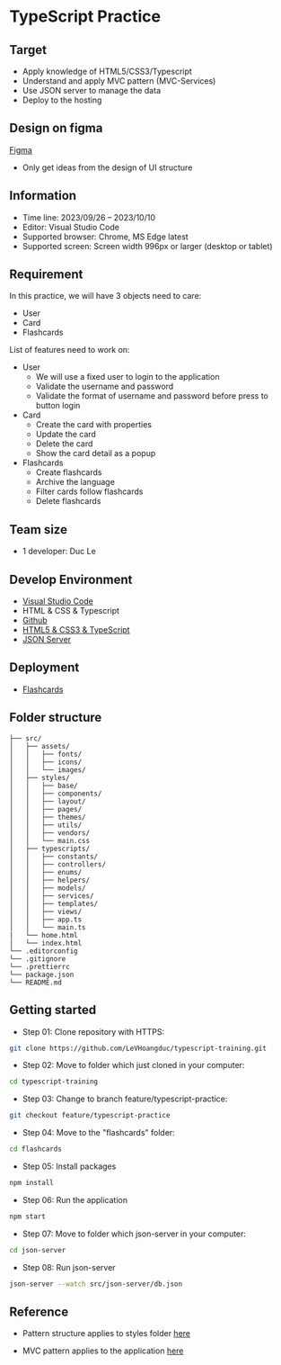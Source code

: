 # TypeScript Practice

## Target

- Apply knowledge of HTML5/CSS3/Typescript
- Understand and apply MVC pattern (MVC-Services)
- Use JSON server to manage the data
- Deploy to the hosting

## Design on figma

[Figma](https://s.net.vn/a8Ww)

- Only get ideas from the design of UI structure

## Information

- Time line: 2023/09/26 – 2023/10/10
- Editor: Visual Studio Code
- Supported browser: Chrome, MS Edge latest
- Supported screen: Screen width 996px or larger (desktop or tablet)

## Requirement

In this practice, we will have 3 objects need to care:

- User
- Card
- Flashcards

List of features need to work on:

- User
  - We will use a fixed user to login to the application
  - Validate the username and password
  - Validate the format of username and password before press to button login
- Card
  - Create the card with properties
  - Update the card
  - Delete the card
  - Show the card detail as a popup
- Flashcards
  - Create flashcards
  - Archive the language
  - Filter cards follow flashcards
  - Delete flashcards

## Team size

- 1 developer: Duc Le

## Develop Environment

- [Visual Studio Code](https://code.visualstudio.com/)
- HTML & CSS & Typescript
- [Github](https://github.com/LeVHoangduc/typescript-training)
- [HTML5 & CSS3 & TypeScript](https://github.com/microsoft/TypeScript)
- [JSON Server](https://github.com/typicode/json-server)

## Deployment

- [Flashcards](https://learn-flashcards.netlify.app/)

## Folder structure

```
├── src/
│   ├── assets/
│   │   ├── fonts/
│   │   ├── icons/
│   │   └── images/
│   ├── styles/
│   │   ├── base/
│   │   ├── components/
│   │   ├── layout/
│   │   ├── pages/
│   │   ├── themes/
│   │   ├── utils/
│   │   ├── vendors/
│   │   └── main.css
│   ├── typescripts/
│   │   ├── constants/
│   │   ├── controllers/
│   │   ├── enums/
│   │   ├── helpers/
│   │   ├── models/
│   │   ├── services/
│   │   ├── templates/
│   │   ├── views/
│   │   ├── app.ts
│   │   └── main.ts
|   └── home.html
│   └── index.html
└── .editorconfig
└── .gitignore
└── .prettierrc
└── package.json
└── README.md
```

## Getting started

- Step 01: Clone repository with HTTPS:

```bash
git clone https://github.com/LeVHoangduc/typescript-training.git
```

- Step 02: Move to folder which just cloned in your computer:

```bash
cd typescript-training
```

- Step 03: Change to branch feature/typescript-practice:

```bash
git checkout feature/typescript-practice
```

- Step 04: Move to the "flashcards" folder:

```bash
cd flashcards
```

- Step 05: Install packages

```bash
npm install
```

- Step 06: Run the application

```bash
npm start
```

- Step 07: Move to folder which json-server in your computer:

```bash
cd json-server
```

- Step 08: Run json-server

```bash
json-server --watch src/json-server/db.json
```

## Reference

- Pattern structure applies to styles folder [here](https://gist.github.com/rveitch/84cea9650092119527bc)

- MVC pattern applies to the application [here](https://www.carloscaballero.io/understanding-mvc-for-frontend-typescript/)
